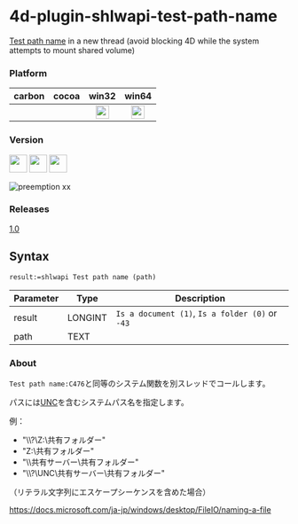 # 4d-plugin-shlwapi-test-path-name
[Test path name](http://doc.4d.com/4Dv17/4D/17/Test-path-name.301-3729540.en.html) in a new thread (avoid blocking 4D while the system attempts to mount shared volume)

### Platform

| carbon | cocoa | win32 | win64 |
|:------:|:-----:|:---------:|:---------:|
|||<img src="https://cloud.githubusercontent.com/assets/1725068/22371562/1b091f0a-e4db-11e6-8458-8653954a7cce.png" width="24" height="24" />|<img src="https://cloud.githubusercontent.com/assets/1725068/22371562/1b091f0a-e4db-11e6-8458-8653954a7cce.png" width="24" height="24" />|

### Version

<img src="https://cloud.githubusercontent.com/assets/1725068/18940649/21945000-8645-11e6-86ed-4a0f800e5a73.png" width="32" height="32" /> <img src="https://cloud.githubusercontent.com/assets/1725068/18940648/2192ddba-8645-11e6-864d-6d5692d55717.png" width="32" height="32" /> <img src="https://user-images.githubusercontent.com/1725068/41266195-ddf767b2-6e30-11e8-9d6b-2adf6a9f57a5.png" width="32" height="32" /> 

![preemption xx](https://user-images.githubusercontent.com/1725068/41327179-4e839948-6efd-11e8-982b-a670d511e04f.png)

### Releases

[1.0](https://github.com/miyako/4d-plugin-shlwapi-test-path-name/releases/tag/1.0)

## Syntax

```
result:=shlwapi Test path name (path)
```

Parameter|Type|Description
------------|------------|----
result|LONGINT|``Is a document (1)``, ``Is a folder (0)`` or ``-43``
path|TEXT|

### About

``Test path name:C476``と同等のシステム関数を別スレッドでコールします。

パスには[UNC](https://msdn.microsoft.com/ja-jp/library/gg465305.aspx)を含むシステムパス名を指定します。

例：

* "\\\\?\\Z:\\共有フォルダー"
* "Z:\\共有フォルダー"
* "\\\\共有サーバー\\共有フォルダー"
* "\\\\?\\UNC\\共有サーバー\\共有フォルダー"

（リテラル文字列にエスケープシーケンスを含めた場合）

https://docs.microsoft.com/ja-jp/windows/desktop/FileIO/naming-a-file
